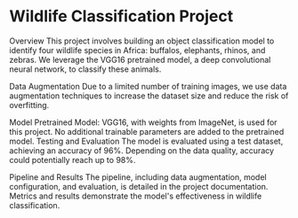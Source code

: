 # Wildlife Classification Project
Overview
This project involves building an object classification model to identify four wildlife species in Africa: buffalos, elephants, rhinos, and zebras. We leverage the VGG16 pretrained model, a deep convolutional neural network, to classify these animals.

Data Augmentation
Due to a limited number of training images, we use data augmentation techniques to increase the dataset size and reduce the risk of overfitting.

Model
Pretrained Model: VGG16, with weights from ImageNet, is used for this project. No additional trainable parameters are added to the pretrained model.
Testing and Evaluation
The model is evaluated using a test dataset, achieving an accuracy of 96%. Depending on the data quality, accuracy could potentially reach up to 98%.

Pipeline and Results
The pipeline, including data augmentation, model configuration, and evaluation, is detailed in the project documentation. Metrics and results demonstrate the model's effectiveness in wildlife classification.
